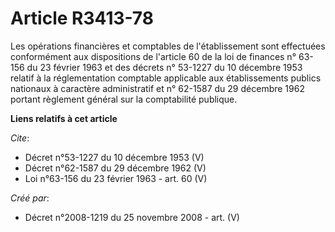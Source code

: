 # Article R3413-78

Les opérations financières et comptables de l'établissement sont effectuées conformément aux dispositions de l'article 60 de
la loi de finances n° 63-156 du 23 février 1963 et des décrets n° 53-1227 du 10 décembre 1953 relatif à la réglementation
comptable applicable aux établissements publics nationaux à caractère administratif et n° 62-1587 du 29 décembre 1962 portant
règlement général sur la comptabilité publique.

**Liens relatifs à cet article**

_Cite_:

  - Décret n°53-1227 du 10 décembre 1953 (V)
  - Décret n°62-1587 du 29 décembre 1962 (V)
  - Loi n°63-156 du 23 février 1963 - art. 60 (V)

_Créé par_:

  - Décret n°2008-1219 du 25 novembre 2008 - art. (V)
